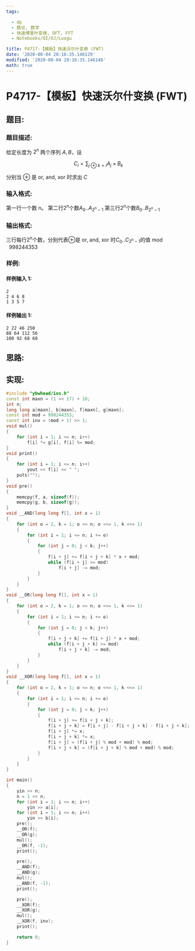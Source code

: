 ```yaml
---
tags:

  - dp
  - 数论, 数学
  - 快速傅里叶变换, DFT, FFT
  - Notebooks/OI/OJ/Luogu

title: P4717-【模板】快速沃尔什变换 (FWT)
date: '2020-08-04 20:16:35.146129'
modified: '2020-08-04 20:16:35.146146'
math: true
---
```


# P4717-【模板】快速沃尔什变换 (FWT)

## 题目:

### 题目描述:

给定长度为 $2^n$ 两个序列 $A, B$，设

$$C_i=\sum_{j\oplus k = i}A_j \times B_k$$

分别当 $\oplus$ 是 or, and, xor 时求出 $C$

### 输入格式:

第一行一个数 n。
第二行$2^n$个数$A_0.. A_{2^n-1}$
第三行$2^n$个数$B_0.. B_{2^n-1}$

### 输出格式:

三行每行$2^n$个数，分别代表$\oplus$是 or, and, xor 时$C_0.. C_{2^n-1}$的值$\bmod\ 998244353$

### 样例:

#### 样例输入 1:

``` 
2
2 4 6 8
1 3 5 7
```

#### 样例输出 1:

``` 
2 22 46 250
88 64 112 56
100 92 68 60
```

## 思路:

## 实现:

``` cpp
#include "ybwhead/ios.h"
const int maxn = (1 << 17) + 10;
int n;
long long a[maxn], b[maxn], f[maxn], g[maxn];
const int mod = 998244353;
const int inv = (mod + 1) >> 1;
void mul()
{
    for (int i = 1; i <= n; i++)
        f[i] *= g[i], f[i] %= mod;
}
void print()
{
    for (int i = 1; i <= n; i++)
        yout << f[i] << " ";
    puts("");
}
void pre()
{
    memcpy(f, a, sizeof(f));
    memcpy(g, b, sizeof(g));
}
void __AND(long long f[], int x = 1)
{
    for (int o = 2, k = 1; o <= n; o <<= 1, k <<= 1)
    {
        for (int i = 1; i <= n; i += o)
        {
            for (int j = 0; j < k; j++)
            {
                f[i + j] += f[i + j + k] * x + mod;
                while (f[i + j] >= mod)
                    f[i + j] -= mod;
            }
        }
    }
}
void __OR(long long f[], int x = 1)
{
    for (int o = 2, k = 1; o <= n; o <<= 1, k <<= 1)
    {
        for (int i = 1; i <= n; i += o)
        {
            for (int j = 0; j < k; j++)
            {
                f[i + j + k] += f[i + j] * x + mod;
                while (f[i + j + k] >= mod)
                    f[i + j + k] -= mod;
            }
        }
    }
}
void __XOR(long long f[], int x = 1)
{
    for (int o = 2, k = 1; o <= n; o <<= 1, k <<= 1)
    {
        for (int i = 1; i <= n; i += o)
        {
            for (int j = 0; j < k; j++)
            {
                f[i + j] += f[i + j + k];
                f[i + j + k] = f[i + j] - f[i + j + k] - f[i + j + k];
                f[i + j] *= x;
                f[i + j + k] *= x;
                f[i + j] = (f[i + j] % mod + mod) % mod;
                f[i + j + k] = (f[i + j + k] % mod + mod) % mod;
            }
        }
    }
}

int main()
{
    yin >> n;
    n = 1 << n;
    for (int i = 1; i <= n; i++)
        yin >> a[i];
    for (int i = 1; i <= n; i++)
        yin >> b[i];
    pre();
    __OR(f);
    __OR(g);
    mul();
    __OR(f, -1);
    print();

    pre();
    __AND(f);
    __AND(g);
    mul();
    __AND(f, -1);
    print();

    pre();
    __XOR(f);
    __XOR(g);
    mul();
    __XOR(f, inv);
    print();

    return 0;
}
```
